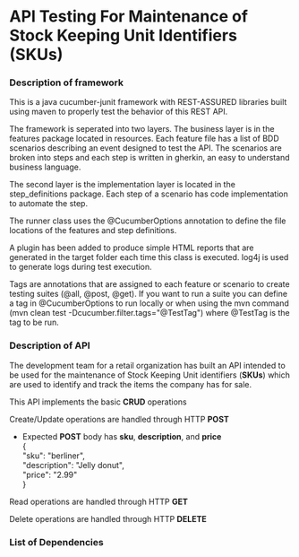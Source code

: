 # API Testing For Maintenance of Stock Keeping Unit Identifiers (SKUs)
### Description of framework
This is a java cucumber-junit framework with REST-ASSURED libraries built using maven to properly test the behavior of this REST API.  

The framework is seperated into two layers. The business layer is in the features package located in resources. Each feature file has a list of BDD scenarios describing an event designed to test the API. The scenarios are broken into steps and each step is written in gherkin, an easy to understand business language.   

The second layer is the implementation layer is located in the step_definitions package. Each step of a scenario has code implementation to automate the step.   

The runner class uses the @CucumberOptions annotation to define the file locations of the features and step definitions.  

A plugin has been added to produce simple HTML reports that are generated in the target folder each time this class is executed. log4j is used to generate logs during test execution.  

Tags are annotations that are assigned to each feature or scenario to create testing suites (@all, @post, @get). If you want to run a suite you can define a tag in @CucumberOptions to run locally or when using the mvn command (mvn clean test -Dcucumber.filter.tags="@TestTag") where @TestTag is the tag to be run.  
### Description of API
The development team for a retail organization has built an API intended to be used for the
maintenance of Stock Keeping Unit identifiers (__SKUs__) which are used to identify and track the
items the company has for sale.

This API implements the basic __CRUD__ operations

Create/Update operations are handled through HTTP __POST__
- Expected __POST__ body has __sku__, __description__, and __price__  
  {  
  "sku": "berliner",  
  "description": "Jelly donut",  
  "price": "2.99"  
  }

Read operations are handled through HTTP __GET__

Delete operations are handled through HTTP __DELETE__

### List of Dependencies


